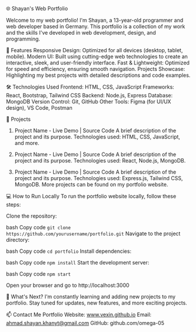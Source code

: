 🌐 Shayan's Web Portfolio

Welcome to my web portfolio! I'm Shayan, a 13-year-old programmer and web developer based in Germany.
This portfolio is a collection of my work and the skills I've developed in web development, design, and programming.

🚀 Features
Responsive Design: Optimized for all devices (desktop, tablet, mobile).
Modern UI: Built using cutting-edge web technologies to create an interactive, sleek, and user-friendly interface.
Fast & Lightweight: Optimized for speed and efficiency, ensuring smooth navigation.
Projects Showcase: Highlighting my best projects with detailed descriptions and code examples.

🛠️ Technologies Used
Frontend: HTML, CSS, JavaScript
Frameworks: React, Bootstrap, Tailwind CSS
Backend: Node.js, Express
Database: MongoDB
Version Control: Git, GitHub
Other Tools: Figma (for UI/UX design), VS Code, Postman

📂 Projects
1. Project Name - Live Demo | Source Code
A brief description of the project and its purpose.
Technologies used: HTML, CSS, JavaScript, and more.

2. Project Name - Live Demo | Source Code
A brief description of the project and its purpose.
Technologies used: React, Node.js, MongoDB.

3. Project Name - Live Demo | Source Code
A brief description of the project and its purpose.
Technologies used: Express.js, Tailwind CSS, MongoDB.
More projects can be found on my portfolio website.

💻 How to Run Locally
To run the portfolio website locally, follow these steps:

Clone the repository:

bash
Copy code
```git clone https://github.com/yourusername/portfolio.git```
Navigate to the project directory:

bash
Copy code
```cd portfolio```
Install dependencies:

bash
Copy code
```npm install```
Start the development server:

bash
Copy code
```npm start```

Open your browser and go to http://localhost:3000

🌱 What's Next?
I'm constantly learning and adding new projects to my portfolio. Stay tuned for updates, new features, and more exciting projects.

📫 Contact Me
Portfolio Website: www.vexin.github.io
Email: ahmad.shayan.khanyt@gmail.com
GitHub: github.com/omega-05
